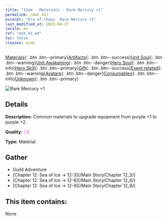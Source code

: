 ```yaml
---
title: "Item - Materials - Rare Mercury +1"
permalink: /mat_42/
excerpt: "Era of Chaos  Rare Mercury +1"
last_modified_at: 2021-04-27
locale: en
ref: "mat_42.md"
toc: false
classes: wide
---
```

 [Materials](/Items/){: .btn .btn--primary}[Artifacts](/Items/Artifacts/){: .btn .btn--success}[Unit Soul](/Items/UnitSoul/){: .btn .btn--warning}[Unit Awakening](/Items/UnitAwakening/){: .btn .btn--danger}[Hero Soul](/Items/HeroSoul/){: .btn .btn--info}[Hero Skill](/Items/HeroSkill/){: .btn .btn--primary}[Gift](/Items/Gift/){: .btn .btn--success}[Event related](/Items/Events/){: .btn .btn--warning}[Avatars](/Items/Avatars/){: .btn .btn--danger}[Consumables](/Items/Consumables/){: .btn .btn--info}[Unknown](/Items/Unknown/){: .btn .btn--primary}

 ![Rare Mercury +1](/images/t/i_cailiao_shuiyin2.png)

## Details
 **Description:** Common materials to upgrade equipment from purple +1 to purple +2.

 **Quality:** <span style="color: #DA70D6">OK</span>

 **Type:** Material

## Gather

*    Guild Adventure 
*    [Chapter 12: Sea of Ice -> 12-3](/Main Story/Chapter 12_3/) 
*    [Chapter 12: Sea of Ice -> 12-6](/Main Story/Chapter 12_6/) 
*    [Chapter 12: Sea of Ice -> 12-9](/Main Story/Chapter 12_9/) 

## This item contains:

  None


